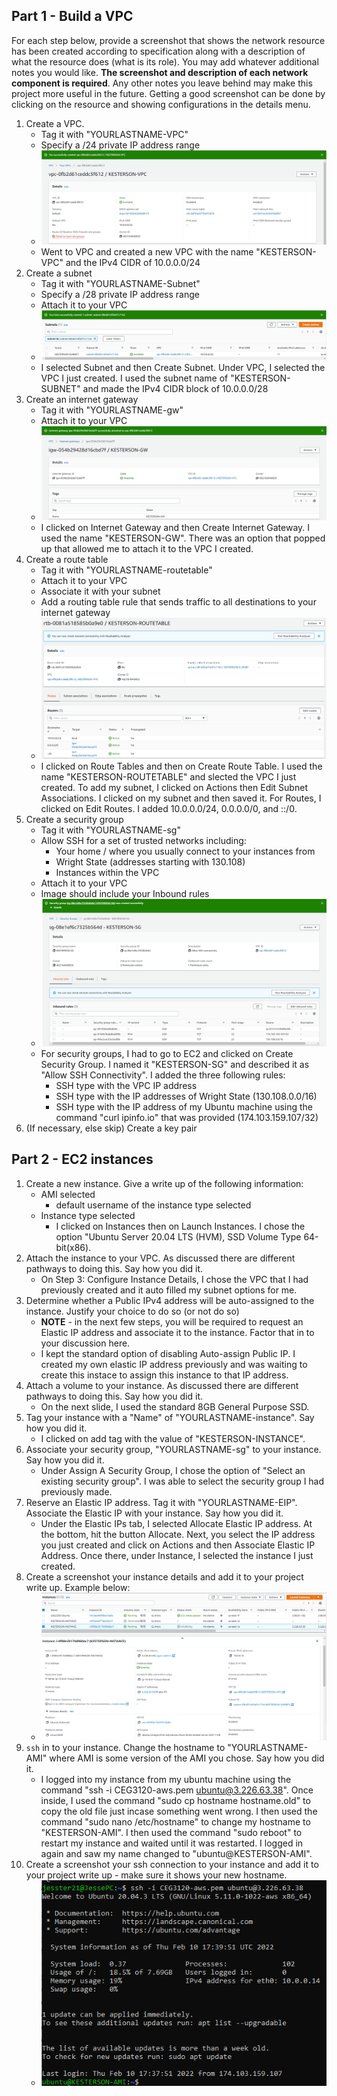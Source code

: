 ## Part 1 - Build a VPC

For each step below, provide a screenshot that shows the network resource has been created according to specification along with a description of what the resource does (what is its role). You may add whatever additional notes you would like. **The screenshot and description of each network component is required**. Any other notes you leave behind may make this project more useful in the future. Getting a good screenshot can be done by clicking on the resource and showing configurations in the details menu.

1. Create a VPC.
   - Tag it with "YOURLASTNAME-VPC"
   - Specify a /24 private IP address range
   - ![Project2-1](Images/Project2-1.png)
   - Went to VPC and created a new VPC with the name "KESTERSON-VPC" and the IPv4 CIDR of 10.0.0.0/24
2. Create a subnet
   - Tag it with "YOURLASTNAME-Subnet"
   - Specify a /28 private IP address range
   - Attach it to your VPC
   - ![Project2-2](Images/Project2-2Subnet.png)
   - I selected Subnet and then Create Subnet. Under VPC, I selected the VPC I just created. I used the subnet name of "KESTERSON-SUBNET" and made the IPv4 CIDR block of 10.0.0.0/28
3. Create an internet gateway
   - Tag it with "YOURLASTNAME-gw"
   - Attach it to your VPC
   - ![Project2-3](Images/Project2-3Gateway.png)
   - I clicked on Internet Gateway and then Create Internet Gateway. I used the name "KESTERSON-GW". There was an option that popped up that allowed me to attach it to the VPC I created.
4. Create a route table
   - Tag it with "YOURLASTNAME-routetable"
   - Attach it to your VPC
   - Associate it with your subnet
   - Add a routing table rule that sends traffic to all destinations to your internet gateway
   - ![Project2-4](Images/Project2-4RouteTable.png)
   - I clicked on Route Tables and then on Create Route Table. I used the name "KESTERSON-ROUTETABLE" and slected the VPC I just created. To add my subnet, I clicked on Actions then Edit Subnet Associations. I clicked on my subnet and then saved it. For Routes, I clicked on Edit Routes. I added 10.0.0.0/24, 0.0.0.0/0, and ::/0.
5. Create a security group
   - Tag it with "YOURLASTNAME-sg"
   - Allow SSH for a set of trusted networks including:
     - Your home / where you usually connect to your instances from
     - Wright State (addresses starting with 130.108)
     - Instances within the VPC
   - Attach it to your VPC
   - Image should include your Inbound rules
   - ![Project2-5](Images/Project2-5SecurityGroups.png)
   - For security groups, I had to go to EC2 and clicked on Create Security Group. I named it "KESTERSON-SG" and described it as "Allow SSH Connectivity". I added the three following rules:
        - SSH type with the VPC IP address
        - SSH type with the IP addresses of Wright State (130.108.0.0/16)
        - SSH type with the IP address of my Ubuntu machine using the command "curl ipinfo.io" that was provided (174.103.159.107/32)
6. (If necessary, else skip) Create a key pair

## Part 2 - EC2 instances

1. Create a new instance. Give a write up of the following information:
   - AMI selected
     - default username of the instance type selected
   - Instance type selected
        - I clicked on Instances then on Launch Instances. I chose the option "Ubuntu Server 20.04 LTS (HVM), SSD Volume Type 64-bit(x86).
2. Attach the instance to your VPC. As discussed there are different pathways to doing this. Say how you did it.
    - On Step 3: Configure Instance Details, I chose the VPC that I had previously created and it auto filled my subnet options for me.
3. Determine whether a Public IPv4 address will be auto-assigned to the instance. Justify your choice to do so (or not do so)
   - **NOTE** - in the next few steps, you will be required to request an Elastic IP address and associate it to the instance. Factor that in to your discussion here.
   - I kept the standard option of disabling Auto-assign Public IP. I created my own elastic IP address previously and was waiting to create this instace to assign this instance to that IP address. 
4. Attach a volume to your instance. As discussed there are different pathways to doing this. Say how you did it.
    - On the next slide, I used the standard 8GB General Purpose SSD.
5. Tag your instance with a "Name" of "YOURLASTNAME-instance". Say how you did it.
    - I clicked on add tag with the value of "KESTERSON-INSTANCE".
6. Associate your security group, "YOURLASTNAME-sg" to your instance. Say how you did it.
    - Under Assign A Security Group, I chose the option of "Select an existing security group". I was able to select the security group I had previously made.
7. Reserve an Elastic IP address. Tag it with "YOURLASTNAME-EIP". Associate the Elastic IP with your instance. Say how you did it.
    - Under the Elastic IPs tab, I selected Allocate Elastic IP address. At the bottom, hit the button Allocate. Next, you select the IP address you just created and click on Actions and then Associate Elastic IP Address. Once there, under Instance, I selected the instance I just created. 
8. Create a screenshot your instance details and add it to your project write up. Example below:
   - ![Project2-7](Images/Project2-7Instances.png)
9. `ssh` in to your instance. Change the hostname to "YOURLASTNAME-AMI" where AMI is some version of the AMI you chose. Say how you did it.
    - I logged into my instance from my ubuntu machine using the command "ssh -i CEG3120-aws.pem ubuntu@3.226.63.38". Once inside, I used the command "sudo cp hostname hostname.old" to copy the old file just incase something went wrong. I then used the command "sudo nano /etc/hostname" to change my hostname to "KESTERSON-AMI". I then used the command "sudo reboot" to restart my instance and waited until it was restarted. I logged in again and saw my name changed to "ubuntu@KESTERSON-AMI".
10. Create a screenshot your ssh connection to your instance and add it to your project write up - make sure it shows your new hostname.
    - ![Project2-6](Images/Project2-6NewHostname.png)
